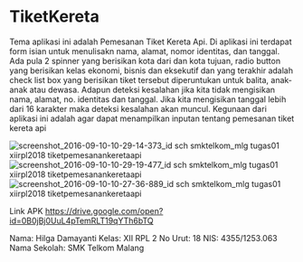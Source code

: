# TiketKereta

Tema aplikasi ini adalah Pemesanan Tiket Kereta Api. Di aplikasi ini terdapat form isian untuk menulisakn nama, alamat, nomor identitas, dan tanggal. Ada pula 2 spinner yang berisikan kota dari dan kota tujuan, radio button yang berisikan kelas ekonomi, bisnis dan eksekutif dan yang terakhir adalah check list box yang berisikan tiket tersebut diperuntukan untuk balita, anak-anak atau dewasa. Adapun deteksi kesalahan jika kita tidak mengisikan nama, alamat, no. identitas dan tanggal. Jika kita mengisikan tanggal lebih dari 16 karakter maka deteksi kesalahan akan muncul. Kegunaan dari aplikasi ini adalah agar dapat menampilkan inputan tentang pemesanan tiket kereta api 

![screenshot_2016-09-10-10-29-14-373_id sch smktelkom_mlg tugas01 xiirpl2018 tiketpemesanankeretaapi](https://cloud.githubusercontent.com/assets/22041608/18408155/4c252662-7751-11e6-9c32-2d15513f4f7b.png)
![screenshot_2016-09-10-10-29-19-477_id sch smktelkom_mlg tugas01 xiirpl2018 tiketpemesanankeretaapi](https://cloud.githubusercontent.com/assets/22041608/18408156/4c5227a2-7751-11e6-97d6-8f71f58d0df6.png)
![screenshot_2016-09-10-10-27-36-889_id sch smktelkom_mlg tugas01 xiirpl2018 tiketpemesanankeretaapi](https://cloud.githubusercontent.com/assets/22041608/18408157/4c7e751e-7751-11e6-948e-86454bf49e99.png)


Link APK https://drive.google.com/open?id=0B0jBj0UuL4pTemRLT19qYTh6bTQ

Nama: Hilga Damayanti
Kelas: XII RPL 2
No Urut: 18
NIS: 4355/1253.063
Nama Sekolah: SMK Telkom Malang
